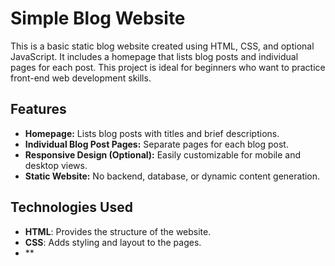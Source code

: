 # Simple Blog Website

This is a basic static blog website created using HTML, CSS, and optional JavaScript. It includes a homepage that lists blog posts and individual pages for each post. This project is ideal for beginners who want to practice front-end web development skills.

## Features

- **Homepage:** Lists blog posts with titles and brief descriptions.
- **Individual Blog Post Pages:** Separate pages for each blog post.
- **Responsive Design (Optional):** Easily customizable for mobile and desktop views.
- **Static Website:** No backend, database, or dynamic content generation.

## Technologies Used

- **HTML**: Provides the structure of the website.
- **CSS**: Adds styling and layout to the pages.
- **
